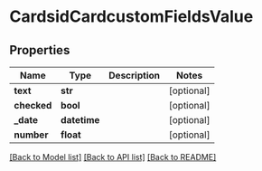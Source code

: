 # CardsidCardcustomFieldsValue

## Properties
Name | Type | Description | Notes
------------ | ------------- | ------------- | -------------
**text** | **str** |  | [optional] 
**checked** | **bool** |  | [optional] 
**_date** | **datetime** |  | [optional] 
**number** | **float** |  | [optional] 

[[Back to Model list]](../README.md#documentation-for-models) [[Back to API list]](../README.md#documentation-for-api-endpoints) [[Back to README]](../README.md)

